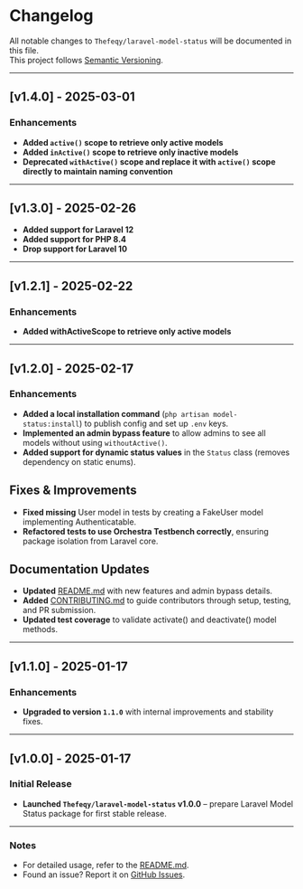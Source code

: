 # Changelog

All notable changes to `Thefeqy/laravel-model-status` will be documented in this file.  
This project follows [Semantic Versioning](https://semver.org/).

---

## [v1.4.0] - 2025-03-01
### Enhancements
- **Added `active()` scope to retrieve only active models**
- **Added `inActive()` scope to retrieve only inactive models**
- **Deprecated `withActive()` scope and replace it with `active()` scope directly to maintain naming convention**

---



## [v1.3.0] - 2025-02-26
- **Added support for Laravel 12**
- **Added support for PHP 8.4**
- **Drop support for Laravel 10**

---

## [v1.2.1] - 2025-02-22
### Enhancements
- **Added withActiveScope to retrieve only active models**

---

## [v1.2.0] - 2025-02-17
### Enhancements
- **Added a local installation command** (`php artisan model-status:install`) to publish config and set up `.env` keys.
- **Implemented an admin bypass feature** to allow admins to see all models without using `withoutActive()`.
- **Added support for dynamic status values** in the `Status` class (removes dependency on static enums).

## Fixes & Improvements

- **Fixed missing** User model in tests by creating a FakeUser model implementing Authenticatable.
- **Refactored tests to use Orchestra Testbench correctly**, ensuring package isolation from Laravel core.

## Documentation Updates
- **Updated** [README.md](README.md) with new features and admin bypass details.
- **Added** [CONTRIBUTING.md](CONTRIBUTING.md) to guide contributors through setup, testing, and PR submission.
- **Updated test coverage** to validate activate() and deactivate() model methods.

---

## [v1.1.0] - 2025-01-17
### Enhancements
- **Upgraded to version `1.1.0`** with internal improvements and stability fixes.

---

## [v1.0.0] - 2025-01-17
### Initial Release
- **Launched `Thefeqy/laravel-model-status` v1.0.0** – prepare Laravel Model Status package for first stable release.

---

### Notes
- For detailed usage, refer to the [README.md](README.md).
- Found an issue? Report it on [GitHub Issues](https://github.com/thefeqy/laravel-model-status/issues).
